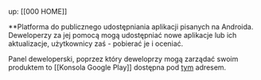 up: [[000 HOME]]

**Platforma do publicznego udostępniania aplikacji pisanych na Androida. Deweloperzy za jej pomocą mogą udostępniać nowe aplikacje lub ich aktualizacje, użytkownicy zaś - pobierać je i oceniać.

Panel deweloperski, poprzez który deweloprzy mogą zarządać swoim produktem to [[Konsola Google Play]] dostępna pod [tym](https://play.google.com/console/about/) adresem.